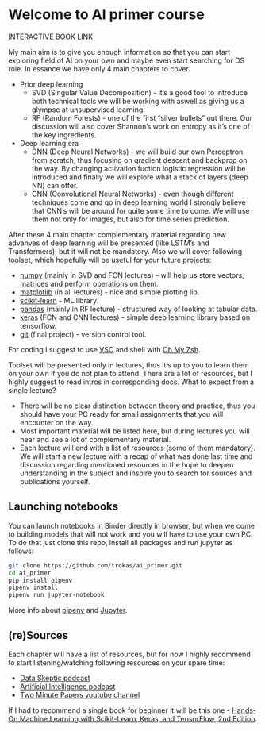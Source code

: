 # Welcome to AI primer course

[INTERACTIVE BOOK LINK](https://trokas.github.io/ai_primer/README.html)

My main aim is to give you enough information so that you can start exploring field of AI on your own and maybe even start searching for DS role.
In essance we have only 4 main chapters to cover.

- Prior deep learning
    - SVD (Singular Value Decomposition) - it’s a good tool to introduce both technical tools we will be working with aswell as giving us a glympse at unsupervised learning.
    - RF (Random Forests) - one of the first “silver bullets” out there. Our discussion will also cover Shannon’s work on entropy as it’s one of the key ingredients.
- Deep learning era
    - DNN (Deep Neural Networks) - we will build our own Perceptron from scratch, thus focusing on gradient descent and backprop on the way. By changing activation fuction logistic regression will be introduced and finally we will explore what a stack of layers (deep NN) can offer.
    - CNN (Convolutional Neural Networks) - even though different techniques come and go in deep learning world I strongly believe that CNN’s will be around for quite some time to come. We will use them not only for images, but also for time series prediction.

After these 4 main chapter complementary material regarding new advanves of deep learning will be presented (like LSTM’s and Transformers), but it will not be mandatory.
Also we will cover following toolset, which hopefully will be useful for your future projects:

- [numpy](https://numpy.org/doc/stable/user/quickstart.html) (mainly in SVD and FCN lectures) - will help us store vectors, matrices and perform operations on them.
- [matplotlib](https://matplotlib.org/tutorials/introductory/pyplot.html) (in all lectures) - nice and simple plotting lib.
- [scikit-learn](https://scikit-learn.org/stable/tutorial/basic/tutorial.html) - ML library.
- [pandas](https://pandas.pydata.org/pandas-docs/stable/user_guide/10min.html) (mainly in RF lecture) - structured way of looking at tabular data.
- [keras](https://keras.io/examples/vision/mnist_convnet/) (FCN and CNN lectures) - simple deep learning library based on tensorflow.
- [git](https://rogerdudler.github.io/git-guide/) (final project) - version control tool.

For coding I suggest to use [VSC](https://code.visualstudio.com/) and shell with [Oh My Zsh](https://github.com/ohmyzsh/ohmyzsh).

Toolset will be presented only in lectures, thus it’s up to you to learn them on your own if you do not plan to attend. There are a lot of resources, but I highly suggest to read intros in corresponding docs.
What to expect from a single lecture?

- There will be no clear distinction between theory and practice, thus you should have your PC ready for small assignments that you will encounter on the way.
- Most important material will be listed here, but during lectures you will hear and see a lot of complementary material.
- Each lecture will end with a list of resources (some of them mandatory). We will start a new lecture with a recap of what was done last time and discussion regarding mentioned resources in the hope to deepen understanding in the subject and inspire you to search for sources and publications yourself.

## Launching notebooks

You can launch notebooks in Binder directly in browser, but when we come to building models that will not work and you will have to use your own PC. To do that just clone this repo, install all packages and run jupyter as follows:

```sh
git clone https://github.com/trokas/ai_primer.git
cd ai_primer
pip install pipenv
pipenv install
pipenv run jupyter-notebook
```

More info about [pipenv](https://pipenv.pypa.io/en/latest/) and [Jupyter](https://jupyter-notebook.readthedocs.io/en/latest/ui_components.html#interactive-user-interface-tour-of-the-notebook).

## (re)Sources

Each chapter will have a list of resources, but for now I highly recommend to start listening/watching following resources on your spare time:
- [Data Skeptic podcast](https://dataskeptic.com/podcasts/ai)
- [Artificial Intelligence podcast](https://lexfridman.com/ai/)
- [Two Minute Papers youtube channel](https://www.youtube.com/user/keeroyz)

If I had to recommend a single book for beginner it will be this one - [Hands-On Machine Learning with Scikit-Learn, Keras, and TensorFlow, 2nd Edition](https://www.oreilly.com/library/view/hands-on-machine-learning/9781492032632/).

